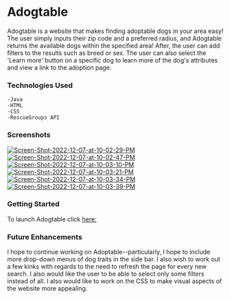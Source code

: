 # Adogtable


Adogtable is a website that makes finding adoptable dogs in your area easy! The user simply inputs their zip code and a preferred radius, and Adogtable returns the available dogs within the specified area! After, the user can add filters to the results such as breed or sex. The user can also select the 'Learn more' button on a specific dog to learn more of the dog's attributes and view a link to the adoption page. 

### Technologies Used 

    -Java
    -HTML
    -CSS
    -RescueGroups API

### Screenshots

<a href="https://ibb.co/MhnrGZ8"><img src="https://i.ibb.co/H276xBN/Screen-Shot-2022-12-07-at-10-02-29-PM.png" alt="Screen-Shot-2022-12-07-at-10-02-29-PM" border="0"></a>
<a href="https://ibb.co/Dzr80t3"><img src="https://i.ibb.co/zQ67qrK/Screen-Shot-2022-12-07-at-10-02-47-PM.png" alt="Screen-Shot-2022-12-07-at-10-02-47-PM" border="0"></a>
<a href="https://ibb.co/RHYp5n0"><img src="https://i.ibb.co/dKj0h92/Screen-Shot-2022-12-07-at-10-03-10-PM.png" alt="Screen-Shot-2022-12-07-at-10-03-10-PM" border="0"></a>
<a href="https://ibb.co/kDf8LmG"><img src="https://i.ibb.co/M14VzBg/Screen-Shot-2022-12-07-at-10-03-21-PM.png" alt="Screen-Shot-2022-12-07-at-10-03-21-PM" border="0"></a>
<a href="https://ibb.co/qmst2kq"><img src="https://i.ibb.co/zPRytG9/Screen-Shot-2022-12-07-at-10-03-34-PM.png" alt="Screen-Shot-2022-12-07-at-10-03-34-PM" border="0"></a>
<a href="https://ibb.co/5YXR2LW"><img src="https://i.ibb.co/CJpHWQ5/Screen-Shot-2022-12-07-at-10-03-39-PM.png" alt="Screen-Shot-2022-12-07-at-10-03-39-PM" border="0"></a>

### Getting Started

To launch Adogtable click [here:](https://adogtable.vercel.app/)


### Future Enhancements 

I hope to continue working on Adoptable--particularly, I hope to include more drop-down menus of dog traits in the side bar. I also wish to work out a few kinks with regards to the need to refresh the page for every new search. I also would like the user to be able to select only some filters instead of all. I also would like to work on the CSS to make visual aspects of the website more appealing. 

